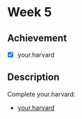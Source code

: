 # Week 5

## Achievement

- [x] your.harvard


## Description

Complete your.harvard:

- [your.harvard](https://cs50.harvard.edu/sql/2023/psets/5/your.harvard/)
